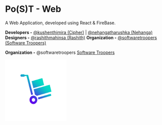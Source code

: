 # Po(S)T - Web

A Web Application, developed using React & FireBase.

**Developers -** [@kushenthimira (Cipher)](https://github.com/kushenthimira) | [@nehangatharushka (Nehanga)](https://github.com/nehangatharushka)
**Designers -** [@rashithmahinsa (Rashith)](https://github.com/rashithmahinsa)
**Organization -** [@softwaretroopers (Software Troopers)](https://github.com/softwaretroopers)

**Organization -** @softwaretroopers [Software Troopers](https://github.com/softwaretroopers)

<img src="/assets/adaptive-icon.png" alt="Project Logo" width="200"/>
